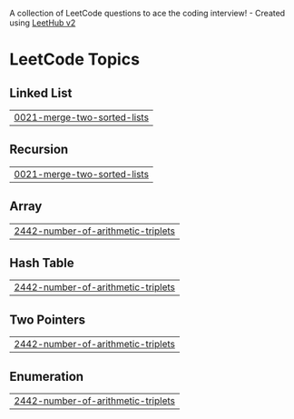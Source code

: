 A collection of LeetCode questions to ace the coding interview! - Created using [LeetHub v2](https://github.com/arunbhardwaj/LeetHub-2.0)
<!---LeetCode Topics Start-->
# LeetCode Topics
## Linked List
|  |
| ------- |
| [0021-merge-two-sorted-lists](https://github.com/ellisajung/leetcode/tree/master/0021-merge-two-sorted-lists) |
## Recursion
|  |
| ------- |
| [0021-merge-two-sorted-lists](https://github.com/ellisajung/leetcode/tree/master/0021-merge-two-sorted-lists) |
## Array
|  |
| ------- |
| [2442-number-of-arithmetic-triplets](https://github.com/ellisajung/leetcode/tree/master/2442-number-of-arithmetic-triplets) |
## Hash Table
|  |
| ------- |
| [2442-number-of-arithmetic-triplets](https://github.com/ellisajung/leetcode/tree/master/2442-number-of-arithmetic-triplets) |
## Two Pointers
|  |
| ------- |
| [2442-number-of-arithmetic-triplets](https://github.com/ellisajung/leetcode/tree/master/2442-number-of-arithmetic-triplets) |
## Enumeration
|  |
| ------- |
| [2442-number-of-arithmetic-triplets](https://github.com/ellisajung/leetcode/tree/master/2442-number-of-arithmetic-triplets) |
<!---LeetCode Topics End-->